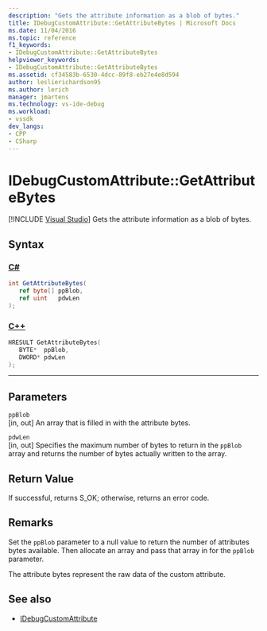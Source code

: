 ```yaml
---
description: "Gets the attribute information as a blob of bytes."
title: IDebugCustomAttribute::GetAttributeBytes | Microsoft Docs
ms.date: 11/04/2016
ms.topic: reference
f1_keywords:
- IDebugCustomAttribute::GetAttributeBytes
helpviewer_keywords:
- IDebugCustomAttribute::GetAttributeBytes
ms.assetid: cf34583b-6530-4dcc-89f8-eb27e4e8d594
author: leslierichardson95
ms.author: lerich
manager: jmartens
ms.technology: vs-ide-debug
ms.workload:
- vssdk
dev_langs:
- CPP
- CSharp
---
```

# IDebugCustomAttribute::GetAttributeBytes

 [!INCLUDE [Visual Studio](~/includes/applies-to-version/vs-windows-only.md)]
Gets the attribute information as a blob of bytes.

## Syntax

### [C#](#tab/csharp)
```csharp
int GetAttributeBytes(
   ref byte[] ppBlob,
   ref uint   pdwLen
);
```
### [C++](#tab/cpp)
```cpp
HRESULT GetAttributeBytes( 
   BYTE*  ppBlob,
   DWORD* pdwLen
);
```
---

## Parameters
`ppBlob`\
[in, out] An array that is filled in with the attribute bytes.

`pdwLen`\
[in, out] Specifies the maximum number of bytes to return in the `ppBlob` array and returns the number of bytes actually written to the array.

## Return Value
 If successful, returns S_OK; otherwise, returns an error code.

## Remarks
 Set the `ppBlob` parameter to a null value to return the number of attributes bytes available. Then allocate an array and pass that array in for the `ppBlob` parameter.

 The attribute bytes represent the raw data of the custom attribute.

## See also
- [IDebugCustomAttribute](../../../extensibility/debugger/reference/idebugcustomattribute.md)
